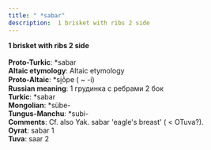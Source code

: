 ```yaml
---
title: " *sabar"
description:  1 brisket with ribs 2 side
---
```

<p data-pagefind-weight="0.5">
<strong> 1 brisket with ribs 2 side</strong><br><br>
<strong>Proto-Turkic</strong>:  *sabar<br>
<strong>Altaic etymology</strong>:  Altaic etymology<br>
<strong> Proto-Altaic</strong>:  *si̯ŏ̀pe ( ~ -i)<br>
<strong>Russian meaning</strong>:  1 грудинка с ребрами 2 бок<br>
<strong>Turkic</strong>:  *sabar<br>
<strong>Mongolian</strong>:  *sübe-<br>
<strong>Tungus-Manchu</strong>:  *subi-<br>
<strong>Comments</strong>:  Cf. also Yak. sabar 'eagle's breast' ( < OTuva?).<br>
<strong>Oyrat</strong>:  sabar 1<br>
<strong>Tuva</strong>:  saar 2<br>

</p>
